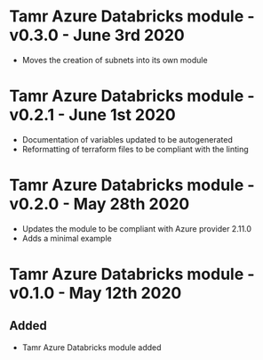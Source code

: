 # Tamr Azure Databricks module - v0.3.0 - June 3rd 2020
* Moves the creation of subnets into its own module

# Tamr Azure Databricks module - v0.2.1 - June 1st 2020
* Documentation of variables updated to be autogenerated
* Reformatting of terraform files to be compliant with the linting

# Tamr Azure Databricks module - v0.2.0 - May 28th 2020
* Updates the module to be compliant with Azure provider 2.11.0
* Adds a minimal example

# Tamr Azure Databricks module - v0.1.0 - May 12th 2020
## Added
* Tamr Azure Databricks module added
